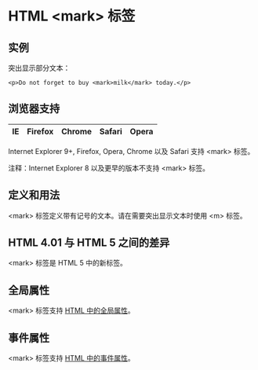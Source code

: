 # HTML &lt;mark&gt; 标签

## 实例

突出显示部分文本：

```
<p>Do not forget to buy <mark>milk</mark> today.</p>
```



## 浏览器支持

| IE | Firefox | Chrome | Safari | Opera |
| --- | --- | --- | --- | --- |

Internet Explorer 9+, Firefox, Opera, Chrome 以及 Safari 支持 &lt;mark&gt; 标签。

注释：Internet Explorer 8 以及更早的版本不支持 &lt;mark&gt; 标签。

## 定义和用法

&lt;mark&gt; 标签定义带有记号的文本。请在需要突出显示文本时使用 &lt;m&gt; 标签。

## HTML 4.01 与 HTML 5 之间的差异

&lt;mark&gt; 标签是 HTML 5 中的新标签。

## 全局属性

&lt;mark&gt; 标签支持 [HTML 中的全局属性](/tags/html_ref_standardattributes.asp)。

## 事件属性

&lt;mark&gt; 标签支持 [HTML 中的事件属性](/tags/html_ref_eventattributes.asp)。

